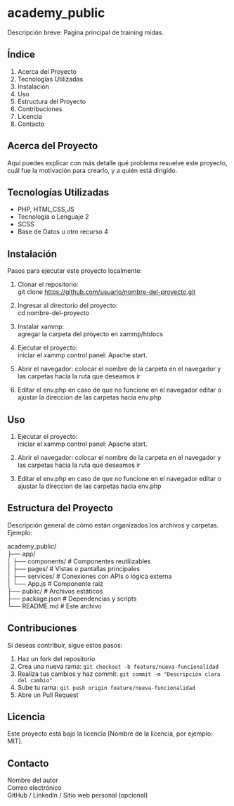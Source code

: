 # academy_public #

Descripción breve: Pagina principal de training midas.

## Índice

1. Acerca del Proyecto  
2. Tecnologías Utilizadas  
3. Instalación  
4. Uso  
5. Estructura del Proyecto  
6. Contribuciones  
7. Licencia  
8. Contacto  

## Acerca del Proyecto

Aquí puedes explicar con más detalle qué problema resuelve este proyecto, cuál fue la motivación para crearlo, y a quién está dirigido.

## Tecnologías Utilizadas

- PHP, HTML,CSS,JS
- Tecnología o Lenguaje 2  
- SCSS
- Base de Datos u otro recurso 4  

## Instalación

Pasos para ejecutar este proyecto localmente:

1. Clonar el repositorio:  
   git clone https://github.com/usuario/nombre-del-proyecto.git

2. Ingresar al directorio del proyecto:  
   cd nombre-del-proyecto

3. Instalar xammp:  
   agregar la carpeta del proyecto en xammp/htdocs

4. Ejecutar el proyecto:  
   iniciar el xammp control panel: Apache start.

5. Abrir el navegador:
   colocar el nombre de la carpeta en el navegador y las carpetas hacia la ruta que deseamos ir

6. Editar el env.php
    en caso de que no funcione en el navegador editar o ajustar la direccion de las carpetas hacia env.php

## Uso

1. Ejecutar el proyecto:  
   iniciar el xammp control panel: Apache start.

2. Abrir el navegador:
   colocar el nombre de la carpeta en el navegador y las carpetas hacia la ruta que deseamos ir

3. Editar el env.php
    en caso de que no funcione en el navegador editar o ajustar la direccion de las carpetas hacia env.php

## Estructura del Proyecto

Descripción general de cómo están organizados los archivos y carpetas. Ejemplo:

academy_public/  
├── app/  
│   ├── components/        # Componentes reutilizables  
│   ├── pages/             # Vistas o pantallas principales  
│   ├── services/          # Conexiones con APIs o lógica externa  
│   └── App.js             # Componente raíz  
├── public/                # Archivos estáticos  
├── package.json           # Dependencias y scripts  
└── README.md              # Este archivo

## Contribuciones

Si deseas contribuir, sigue estos pasos:

1. Haz un fork del repositorio  
2. Crea una nueva rama: `git checkout -b feature/nueva-funcionalidad`  
3. Realiza tus cambios y haz commit: `git commit -m "Descripción clara del cambio"`  
4. Sube tu rama: `git push origin feature/nueva-funcionalidad`  
5. Abre un Pull Request

## Licencia

Este proyecto está bajo la licencia [Nombre de la licencia, por ejemplo: MIT].

## Contacto

Nombre del autor  
Correo electrónico  
GitHub / LinkedIn / Sitio web personal (opcional)